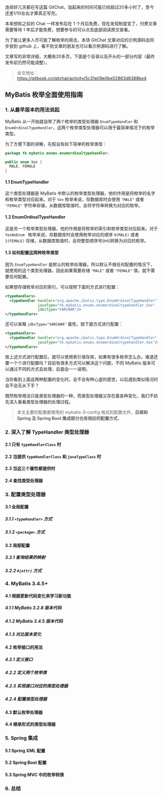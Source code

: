 连续好几天都在写这篇 GitChat，加起来的时间可能已经超过20多小时了，至今还差1/10左右才算真正写完。

本来想和之前的 Chat 一样发布后在 1 个月后免费，现在发现制度变了，付费文章需要等待 1 年后才能免费，想要参与的可以点击底部阅读原文查看。

为了能让更多人尽可能了解枚举的用法，本场 GitChat 文章对应的示例源码会同步放到 github 上，看不到文章的朋友也可以看示例源码进行了解。

文章写的非常详细，大概有20多页，下面是个目录以及开头的一部分内容（最终发布前仍然可能调整）。

>全文地址：https://gitbook.cn/gitchat/activity/5c31e09e0be52863d8388be4

## MyBatis 枚举全面使用指南

### 1. 从最早版本的用法说起
MyBatis 从一开始就自带了两个枚举的类型处理器 `EnumTypeHandler` 和 `EnumOrdinalTypeHandler`，这两个枚举类型处理器可以用于最简单情况下的枚举类型。

为了方便下面的讲解，先假设有如下简单的枚举类型：
```java
package tk.mybatis.enums.enumordinaltypehandler;

public enum Sex {
  MALE, FEMALE
}
```

#### 1.1 EnumTypeHandler
这个类型处理器是 MyBatis 中默认的枚举类型处理器，他的作用是将枚举的名字和枚举类型对应起来。对于 `Sex` 枚举来说，存数据库时会使用 `"MALE"` 或者 `"FEMALE"` 字符串存储，从数据库取值时，会将字符串转换为对应的枚举。

#### 1.2 EnumOrdinalTypeHandler
这是另一个枚举类型处理器，他的作用是将枚举的索引和枚举类型对应起来。对于 `YesNoEnum ` 枚举来说，存数据库时会使用枚举对应的顺序 `0(MALE)` 或者 `1(FEMALE)` 存储，从数据库取值时，会将整型顺序号(int)转换为对应的枚举。

#### 1.3 如何配置这两种枚举类型

因为 `EnumTypeHandler` 是默认的枚举处理器，所以默认不做任何配置的情况下，就使用的这个类型处理器，因此如果需要存储 `"MALE"` 或者 `"FEMALE"` 值，就不需要任何配置。

如果想存储枚举对应的索引，可以按照下面的方式进行配置：
```xml
<typeHandlers>
  <typeHandler handler="org.apache.ibatis.type.EnumOrdinalTypeHandler"
               javaType="tk.mybatis.enums.enumordinaltypehandler.Sex"
               jdbcType="VARCHAR"/>
</typeHandlers>
```

还可以省略 `jdbcType="VARCHAR"` 属性，按下面方式进行配置：
```xml
<typeHandlers>
  <typeHandler handler="org.apache.ibatis.type.EnumOrdinalTypeHandler"
               javaType="tk.mybatis.enums.enumordinaltypehandler.Sex"/>
</typeHandlers>
```

按上述方式进行配置后，就可以使用索引值存库，如果有很多枚举怎么办，难道还要一个个进行配置吗？目前有很多方式可以解决这个问题，不同 MyBatis 版本可以通过不同的方式去处理，后面会一一说明。

当你看到上面这两种配置的变化时，会不会有种心虚的感觉，以后遇到类似情况时会不会无从下手？

既然枚举用法只是类型处理器的一种，而类型处理器又存在着各种变化，我们不妨先深入看看类型处理器的处理过程。

>本文主要的配置都使用的 mybatis-3-config 格式的配置文件，**********后续和 Spring 及 Spring Boot 集成部分也有相应的配置方式**********。

### 2. 深入了解 TypeHandler 类型处理器
#### 2.1 只有 `typeHandlerClass` 时
#### 2.2 当提供 `typeHandlerClass` 和 `javaTypeClass` 时
#### 2.3 当这三个属性都提供时
#### 2.4 查找类型处理器
### 3. 配置类型处理器
#### 3.1 全局配置
##### 3.1.1 `<typeHandler>` 方式
##### 3.1.2 `<package>` 方式
#### 3.2 局部配置
##### 3.2.1 查询结果的映射
##### 3.2.2 `#{attr}` 方式
### 4. MyBatis 3.4.5+
#### 4.1 根据更新代码变化来学习新功能
##### 4.1.1 MyBatis 3.2.8 版本代码
##### 4.1.2 MyBatis 3.4.5 版本代码
##### 4.1.3 对比版本变化
#### 4.2 枚举接口的用法
##### 4.2.1 定义接口
##### 4.2.2 定义两个枚举类
##### 4.2.3 实现接口对应的类型处理器
##### 4.2.4 配置类型处理器
#### 4.3 默认枚举处理器
#### 4.4 继承形式的类型处理器
### 5. Spring 集成
#### 5.1 Spring XML 配置
#### 5.2 Spring Boot 配置
#### 5.3 Spring MVC 中的枚举转换
### 6. 总结

